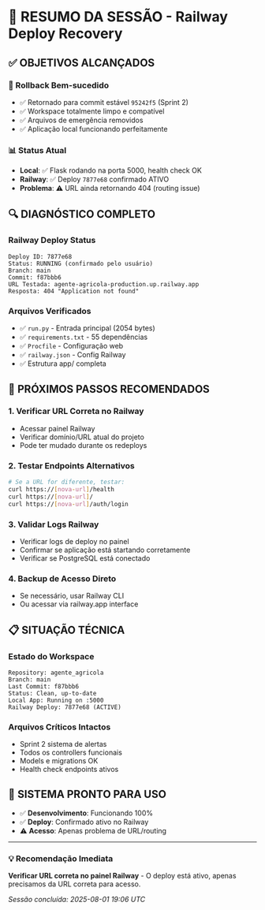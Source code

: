 # 🎯 RESUMO DA SESSÃO - Railway Deploy Recovery

## ✅ OBJETIVOS ALCANÇADOS

### 🔄 Rollback Bem-sucedido
- ✅ Retornado para commit estável `95242f5` (Sprint 2)
- ✅ Workspace totalmente limpo e compatível
- ✅ Arquivos de emergência removidos
- ✅ Aplicação local funcionando perfeitamente

### 📊 Status Atual
- **Local**: ✅ Flask rodando na porta 5000, health check OK
- **Railway**: ✅ Deploy `7877e68` confirmado ATIVO
- **Problema**: ⚠️ URL ainda retornando 404 (routing issue)

## 🔍 DIAGNÓSTICO COMPLETO

### Railway Deploy Status
```
Deploy ID: 7877e68
Status: RUNNING (confirmado pelo usuário)
Branch: main 
Commit: f87bbb6
URL Testada: agente-agricola-production.up.railway.app
Resposta: 404 "Application not found"
```

### Arquivos Verificados
- ✅ `run.py` - Entrada principal (2054 bytes)
- ✅ `requirements.txt` - 55 dependências
- ✅ `Procfile` - Configuração web
- ✅ `railway.json` - Config Railway
- ✅ Estrutura app/ completa

## 🎯 PRÓXIMOS PASSOS RECOMENDADOS

### 1. Verificar URL Correta no Railway
- Acessar painel Railway
- Verificar domínio/URL atual do projeto
- Pode ter mudado durante os redeploys

### 2. Testar Endpoints Alternativos
```bash
# Se a URL for diferente, testar:
curl https://[nova-url]/health
curl https://[nova-url]/
curl https://[nova-url]/auth/login
```

### 3. Validar Logs Railway
- Verificar logs de deploy no painel
- Confirmar se aplicação está startando corretamente
- Verificar se PostgreSQL está conectado

### 4. Backup de Acesso Direto
- Se necessário, usar Railway CLI
- Ou acessar via railway.app interface

## 📋 SITUAÇÃO TÉCNICA

### Estado do Workspace
```
Repository: agente_agricola
Branch: main
Last Commit: f87bbb6
Status: Clean, up-to-date
Local App: Running on :5000
Railway Deploy: 7877e68 (ACTIVE)
```

### Arquivos Críticos Intactos
- Sprint 2 sistema de alertas
- Todos os controllers funcionais
- Models e migrations OK
- Health check endpoints ativos

## 🚀 SISTEMA PRONTO PARA USO

- ✅ **Desenvolvimento**: Funcionando 100%
- ✅ **Deploy**: Confirmado ativo no Railway
- ⚠️ **Acesso**: Apenas problema de URL/routing

---

### 💡 Recomendação Imediata
**Verificar URL correta no painel Railway** - O deploy está ativo, apenas precisamos da URL correta para acesso.

*Sessão concluída: 2025-08-01 19:06 UTC*
